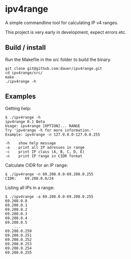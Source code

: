# ipv4range #

A simple commandline tool for calculating IP v4 ranges.

This project is very early in development, expect errors etc.

## Build / install ##

Run the Makefile in the src folder to build the binary.

    git clone git@github.com:dauer/ipv4range.git
    cd ipv4range/src/
    make
    ./ipv4range -h

## Examples ##

Getting help:

    $ ./ipv4range -h
    ipv4range 0.1 Beta
    Usage: ipv4range [OPTION]... RANGE
    Try 'ipv4range -h for more information.'
    Example: ipv4range -n 127.0.0.0-127.0.0.255

    -h    show help message
    -a    print all IP adresses in range
    -c    print IP class (A, B, C, D, E)
    -n    print IP range in CIDR format

Calculate CIDR for an IP range:

    $ ./ipv4range -n 69.208.0.0-69.208.0.255
    CIDR:    69.208.0.0/24

Listing all IPs in a range:

    $ ./ipv4range -a 69.208.0.0-69.208.0.255
    69.208.0.0
    69.208.0.1
    69.208.0.2
    69.208.0.3
    69.208.0.4
    69.208.0.5
        ...
    69.208.0.250
    69.208.0.251
    69.208.0.252
    69.208.0.253
    69.208.0.254
    69.208.0.255
